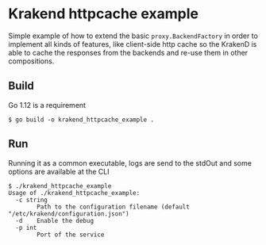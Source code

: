 Krakend httpcache example
====

Simple example of how to extend the basic `proxy.BackendFactory` in order to implement all kinds of features, like client-side http cache so the KrakenD is able to cache the responses from the backends and re-use them in other compositions.

## Build

Go 1.12 is a requirement

	$ go build -o krakend_httpcache_example .

## Run

Running it as a common executable, logs are send to the stdOut and some options are available at the CLI

	$ ./krakend_httpcache_example
	Usage of ./krakend_httpcache_example:
	  -c string
	    	Path to the configuration filename (default "/etc/krakend/configuration.json")
	  -d	Enable the debug
	  -p int
	    	Port of the service

